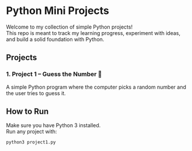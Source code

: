 # Python Mini Projects

Welcome to my collection of simple Python projects!  
This repo is meant to track my learning progress, experiment with ideas, and build a solid foundation with Python.

## Projects

### 1. Project 1 – Guess the Number 🎯
A simple Python program where the computer picks a random number and the user tries to guess it.

## How to Run

Make sure you have Python 3 installed.  
Run any project with:
```bash
python3 project1.py
